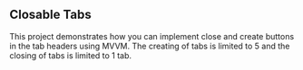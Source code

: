 ## Closable Tabs
This project demonstrates how you can implement close and create buttons in the tab headers using MVVM. The creating of tabs is limited to 5 and the closing of tabs is limited to 1 tab.

[//]: <keywords: close, button, mvvm, create, databinding>